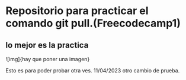 # Repositorio para practicar el comando git pull.(Freecodecamp1)
## lo mejor es la practica
![img]{hay que poner una imagen}

Esto es para poder probar otra ves.
11/04/2023 otro cambio de prueba.
